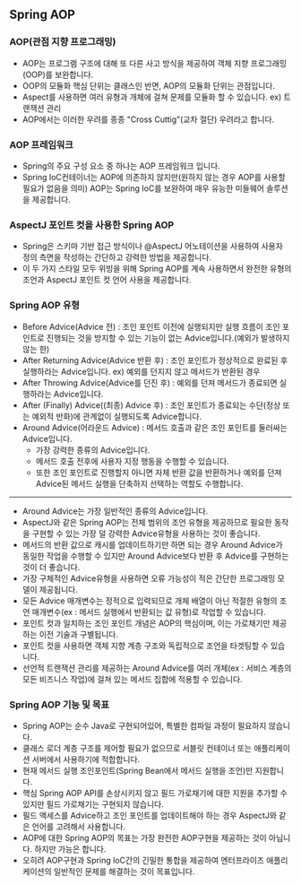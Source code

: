 ## Spring AOP
### AOP(관점 지향 프로그래밍)
- AOP는 프로그램 구조에 대해 또 다른 사고 방식을 제공하여 객체 지향 프로그래밍(OOP)를 보완합니다.
- OOP의 모듈화 핵심 단위는 클래스인 반면, AOP의 모듈화 단위는 관점입니다.
- Aspect를 사용하면 여러 유형과 개체에 걸쳐 문제를 모듈화 할 수 있습니다.
ex) 트랜잭션 관리
- AOP에서는 이러한 우려를 종종 "Cross Cuttig"(교차 절단) 우려라고 합니다.

### AOP 프레임워크
- Spring의 주요 구성 요소 중 하나는 AOP 프레임워크 입니다.
- Spring IoC컨테이너는 AOP에 의존하지 않지만(원하지 않는 경우 AOP를 사용할 필요가 없음을 의미) AOP는 Spring IoC를 보완하여 매우 유능한 미들웨어 솔루션을 제공합니다.

### AspectJ 포인트 컷을 사용한 Spring AOP
- Spring은 스키마 기반 접근 방식이나 @AspectJ 어노테이션을 사용하여 사용자 정의 측면을 작성하는 간단하고 강력한 방법을 제공합니다.
- 이 두 가지 스타일 모두 위빙을 위해 Spring AOP를 계속 사용하면서 완전한 유형의 조언과 AspectJ 포인트 컷 언어 사용을 제공합니다.

### Spring AOP 유형
- Before Advice(Advice 전) : 조인 포인트 이전에 실행되지만 실행 흐름이 조인 포인트로 진행되는 것을 방지할 수 있는 기능이 없는 Advice입니다.(예외가 발생하지 않는 한)
- After Returning Advice(Advice 반환 후) : 조인 포인트가 정상적으로 완료된 후 실행하라는 Advice입니다. ex) 예외를 던지지 않고 메서드가 반환된 경우
- After Throwing Advice(Advice를 던진 후) : 예외를 던져 메서드가 종료되면 실행하라는 Advice입니다.
- After (Finally) Advice((최종) Advice 후) : 조인 포인트가 종료되는 수단(정상 또는 예외적 반화)에 관계없이 실행되도록 Advice합니다.
- Around Advice(어라운드 Advice) : 메서드 호출과 같은 조인 포인트를 둘러싸는 Advice입니다.
  - 가장 강력한 종류의 Advice입니다.
  - 메서드 호출 전후에 사용자 지정 행동을 수행할 수 있습니다.
  - 또한 조인 포인트로 진행할지 아니면 자체 반환 값을 반환하거나 예외를 던져 Advice된 메서드 실행을 단축하지 선택하는 역할도 수행합니다.
---
- Around Advice는 가장 일반적인 종류의 Advice입니다.
- AspectJ와 같은 Spring AOP는 전체 범위의 조언 유형을 제공하므로 필요한 동작을 구현할 수 있는 가장 덜 강력한 Advice유형을 사용하는 것이 좋습니다.
- 메서드의 반환 값으로 캐시를 업데이트하기만 하면 되는 경우 Around Advice가 동일한 작업을 수행할 수 있지만 Around Advice보다 반환 후 Advice를 구현하는 것이 더 좋습니다.
- 가장 구체적인 Advice유형을 사용하면 오류 가능성이 적은 간단한 프로그래밍 모델이 제공됩니다.
- 모든 Advice 매개변수는 정적으로 입력되므로 개체 배열이 아닌 적절한 유형의 조언 매개변수(ex : 메서드 실행에서 반환되는 값 유형)로 작업할 수 있습니다.
- 포인트 컷과 일치하는 조인 포인트 개념은 AOP의 핵심이며, 이는 가로채기만 제공하는 이전 기술과 구별됩니다.
- 포인트 컷을 사용하면 객체 지향 계층 구조와 독립적으로 조언을 타겟팅할 수 있습니다.
- 선언적 트랜잭션 관리를 제공하는 Around Advice를 여러 개체(ex : 서비스 계층의 모든 비즈니스 작업)에 걸쳐 있는 메서드 집합에 적용할 수 있습니다.

### Spring AOP 기능 및 목표
- Spring AOP는 순수 Java로 구현되어있어, 특별한 컴파일 과정이 필요하지 않습니다.
- 클래스 로더 계층 구조를 제어할 필요가 없으므로 서블릿 컨테이너 또는 애플리케이션 서버에서 사용하기에 적합합니다.
- 현재 메서드 실행 조인포인트(Spring Bean에서 메서드 실행을 조언)만 지원합니다.
- 핵심 Spring AOP API를 손상시키지 않고 필드 가로채기에 대한 지원을 추가할 수 있지만 필드 가로채기는 구현되지 않습니다.
- 필드 액세스를 Advice하고 조인 포인트를 업데이트해야 하는 경우 AspectJ와 같은 언어를 고려해서 사용합니다.
- AOP에 대한 Spring AOP의 목표는 가장 완전한 AOP구현을 제공하는 것이 아닙니다. 하지만 가능은 합니다.
- 오히려 AOP구현과 Spring IoC간의 긴밀한 통합을 제공하여 엔터프라이즈 애플리케이션의 일반적인 문제를 해결하는 것이 목표입니다.

